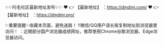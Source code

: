 ✨✨叼毛社区最新地址发布✨✨
❤️ 👉 【最新地址】 ：https://dmdmi.com/
❤️ 👉 【最新地址】 ：https://dmdmi.pro/

✨重要提醒✨收藏本页面，避免迷路！
‼️微信/QQ用户请长按复制地址到浏览器里访问！
：近期部分国产浏览器成绩网址，推荐使用Chrome谷歌浏览器、Edge浏览器访问。
